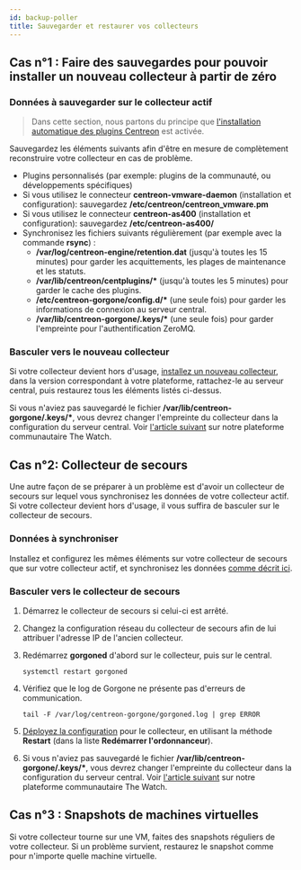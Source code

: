 ```yaml
---
id: backup-poller
title: Sauvegarder et restaurer vos collecteurs
---
```


## Cas n°1 : Faire des sauvegardes pour pouvoir installer un nouveau collecteur à partir de zéro

### Données à sauvegarder sur le collecteur actif

> Dans cette section, nous partons du principe que [l'installation automatique des plugins Centreon](../monitoring/pluginpacks.md#installation-automatique) est activée.

Sauvegardez les éléments suivants afin d'être en mesure de complètement reconstruire votre collecteur en cas de problème.

- Plugins personnalisés (par exemple: plugins de la communauté, ou développements spécifiques)
- Si vous utilisez le connecteur **centreon-vmware-daemon** (installation et configuration): sauvegardez **/etc/centreon/centreon_vmware.pm**
- Si vous utilisez le connecteur **centreon-as400** (installation et configuration): sauvegardez **/etc/centreon-as400/**
- Synchronisez les fichiers suivants régulièrement (par exemple avec la commande **rsync**) :
   - **/var/log/centreon-engine/retention.dat** (jusqu'à toutes les 15 minutes) pour garder les acquittements, les plages de maintenance et les statuts.
   - **/var/lib/centreon/centplugins/\*** (jusqu'à toutes les 5 minutes) pour garder le cache des plugins.
   - **/etc/centreon-gorgone/config.d/\*** (une seule fois) pour garder les informations de connexion au serveur central.
   - **/var/lib/centreon-gorgone/.keys/\*** (une seule fois) pour garder l'empreinte pour l'authentification ZeroMQ.

### Basculer vers le nouveau collecteur

Si votre collecteur devient hors d'usage, [installez un nouveau collecteur](../installation/installation-of-a-collecteur/using-packages.md), dans la version correspondant à votre plateforme, rattachez-le au serveur central, puis restaurez tous les éléments listés ci-dessus.

Si vous n'aviez pas sauvegardé le fichier **/var/lib/centreon-gorgone/.keys/\***, vous devrez changer l'empreinte du collecteur dans la configuration du serveur central. Voir [l'article suivant](https://thewatch.centreon.com/troubleshooting-41/collecteur-does-not-work-after-migration-or-reinstallation-fingerprint-changed-for-target-1177) sur notre plateforme communautaire The Watch.

## Cas n°2: Collecteur de secours

Une autre façon de se préparer à un problème est d'avoir un collecteur de secours sur lequel vous synchronisez les données de votre collecteur actif. Si votre collecteur devient hors d'usage, il vous suffira de basculer sur le collecteur de secours.

### Données à synchroniser

Installez et configurez les mêmes éléments sur votre collecteur de secours que sur votre collecteur actif, et synchronisez les données [comme décrit ici](#données-à-sauvegarder-sur-le-collecteur-actif).

### Basculer vers le collecteur de secours

1. Démarrez le collecteur de secours si celui-ci est arrêté.
2. Changez la configuration réseau du collecteur de secours afin de lui attribuer l'adresse IP de l'ancien collecteur.
3. Redémarrez **gorgoned** d'abord sur le collecteur, puis sur le central.

   ```shell
   systemctl restart gorgoned
   ```

4. Vérifiez que le log de Gorgone ne présente pas d'erreurs de communication.

   ```shell
   tail -F /var/log/centreon-gorgone/gorgoned.log | grep ERROR
   ```

5. [Déployez la configuration](../monitoring/monitoring-servers/deploying-a-configuration.md) pour le collecteur, en utilisant la méthode **Restart** (dans la liste **Redémarrer l'ordonnanceur**).
6. Si vous n'aviez pas sauvegardé le fichier **/var/lib/centreon-gorgone/.keys/\***, vous devrez changer l'empreinte du collecteur dans la configuration du serveur central. Voir [l'article suivant](https://thewatch.centreon.com/troubleshooting-41/collecteur-does-not-work-after-migration-or-reinstallation-fingerprint-changed-for-target-1177) sur notre plateforme communautaire The Watch.

## Cas n°3 : Snapshots de machines virtuelles

Si votre collecteur tourne sur une VM, faites des snapshots réguliers de votre collecteur. Si un problème survient, restaurez le snapshot comme pour n'importe quelle machine virtuelle.
